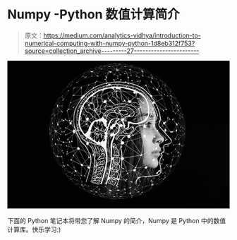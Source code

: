 # Numpy -Python 数值计算简介

> 原文：<https://medium.com/analytics-vidhya/introduction-to-numerical-computing-with-numpy-python-1d8eb312f753?source=collection_archive---------27----------------------->

![](img/2d055e42ab15f8220d79614c456e4558.png)

下面的 Python 笔记本将带您了解 Numpy 的简介，Numpy 是 Python 中的数值计算库。快乐学习:)